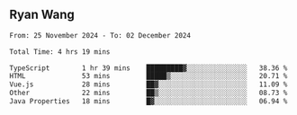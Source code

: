 ## Ryan Wang

<!--START_SECTION:waka-->

```txt
From: 25 November 2024 - To: 02 December 2024

Total Time: 4 hrs 19 mins

TypeScript        1 hr 39 mins    █████████▓░░░░░░░░░░░░░░░   38.36 %
HTML              53 mins         █████▒░░░░░░░░░░░░░░░░░░░   20.71 %
Vue.js            28 mins         ██▓░░░░░░░░░░░░░░░░░░░░░░   11.09 %
Other             22 mins         ██▒░░░░░░░░░░░░░░░░░░░░░░   08.73 %
Java Properties   18 mins         █▓░░░░░░░░░░░░░░░░░░░░░░░   06.94 %
```

<!--END_SECTION:waka-->
